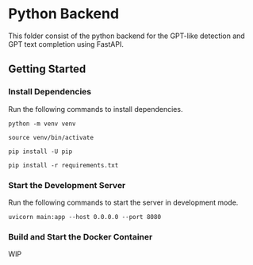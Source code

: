 # Python Backend

This folder consist of the python backend for the GPT-like detection and GPT text completion using FastAPI.

## Getting Started

### Install Dependencies
Run the following commands to install dependencies.
```
python -m venv venv

source venv/bin/activate

pip install -U pip

pip install -r requirements.txt
```

### Start the Development Server
Run the following commands to start the server in development mode.
```
uvicorn main:app --host 0.0.0.0 --port 8080
```

### Build and Start the Docker Container

WIP

